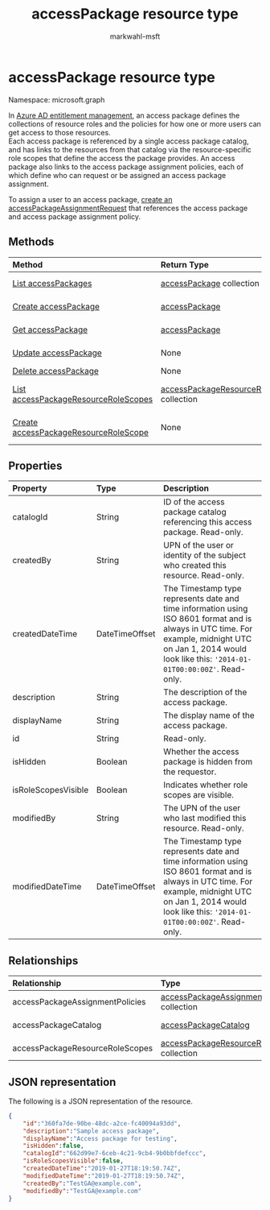 ﻿---
title: "accessPackage resource type"
description: "An access package defines the collections of resource roles and the policies for how one or more users can get access to those resources."
localization_priority: Normal
author: "markwahl-msft"
ms.prod: "microsoft-identity-platform"
doc_type: "resourcePageType"
---

# accessPackage resource type

Namespace: microsoft.graph

In [Azure AD entitlement management](entitlementmanagement-root.md), an access package defines the collections of resource roles and the policies for how one or more users can get access to those resources.  
Each access package is referenced by a single access package catalog, and has links to the resources from that catalog via the resource-specific role scopes that define the access the package provides.  An access package also links to the access package assignment policies, each of which define who can request or be assigned an access package assignment.

To assign a user to an access package, [create an accessPackageAssignmentRequest](../api/accesspackageassignmentrequest-post.md) that references the access package and access package assignment policy.

## Methods

| Method                                                                                                | Return Type                                                                    | Description                                                                            |
| :---------------------------------------------------------------------------------------------------- | :----------------------------------------------------------------------------- | :------------------------------------------------------------------------------------- |
| [List accessPackages](../api/accesspackage-list.md)                                                   | [accessPackage](accesspackage.md) collection                                   | Retrieve a list of **accesspackage** objects.                                          |
| [Create accessPackage](../api/accesspackage-post.md)                                                  | [accessPackage](accesspackage.md)                                              | Create a new **accesspackage** object.                                                 |
| [Get accessPackage](../api/accesspackage-get.md)                                                      | [accessPackage](accesspackage.md)                                              | Read properties and relationships of an **accesspackage** object.                      |
| [Update accessPackage](../api/accesspackage-update.md)                                                | None                                                                           | Update the properties of an **accesspackage** object.                                  |
| [Delete accessPackage](../api/accesspackage-delete.md)                                                | None                                                                           | Delete an **accesspackage**.                                                           |
| [List accessPackageResourceRoleScopes](../api/accesspackage-list-accesspackageresourcerolescopes.md)  | [accessPackageResourceRoleScope](accesspackageresourcerolescope.md) collection | Retrieve a list of **accessPackageResourceRoleScope** objects for this access package. |
| [Create accessPackageResourceRoleScope](../api/accesspackage-post-accesspackageresourcerolescopes.md) | None                                                                           | Create a new **accessPackageResourceRoleScope** object for this access package.        |

## Properties

| Property            | Type           | Description                                                                                                                                                                                                  |
| :------------------ | :------------- | :----------------------------------------------------------------------------------------------------------------------------------------------------------------------------------------------------------- |
| catalogId           | String         | ID of the access package catalog referencing this access package. Read-only.                                                                                                                                 |
| createdBy           | String         | UPN of the user or identity of the subject who created this resource. Read-only.                                                                                                                             |
| createdDateTime     | DateTimeOffset | The Timestamp type represents date and time information using ISO 8601 format and is always in UTC time. For example, midnight UTC on Jan 1, 2014 would look like this: `'2014-01-01T00:00:00Z'`. Read-only. |
| description         | String         | The description of the access package.                                                                                                                                                                       |
| displayName         | String         | The display name of the access package.                                                                                                                                                                      |
| id                  | String         | Read-only.                                                                                                                                                                                                   |
| isHidden            | Boolean        | Whether the access package is hidden from the requestor.                                                                                                                                                     |
| isRoleScopesVisible | Boolean        | Indicates whether role scopes are visible.                                                                                                                                                                   |
| modifiedBy          | String         | The UPN of the user who last modified this resource. Read-only.                                                                                                                                              |
| modifiedDateTime    | DateTimeOffset | The Timestamp type represents date and time information using ISO 8601 format and is always in UTC time. For example, midnight UTC on Jan 1, 2014 would look like this: `'2014-01-01T00:00:00Z'`. Read-only. |

## Relationships

| Relationship                    | Type                                                                           | Description          |
| :------------------------------ | :----------------------------------------------------------------------------- | :------------------- |
| accessPackageAssignmentPolicies | [accessPackageAssignmentPolicy](accesspackageassignmentpolicy.md) collection   | Read-only. Nullable. |
| accessPackageCatalog            | [accessPackageCatalog](accesspackagecatalog.md)                                | Read-only. Nullable. |
| accessPackageResourceRoleScopes | [accessPackageResourceRoleScope](accesspackageresourcerolescope.md) collection | Nullable.            |

## JSON representation

The following is a JSON representation of the resource.

<!-- {
  "blockType": "resource",
  "optionalProperties": [

  ],
  "@odata.type": "microsoft.graph.accessPackage",
  "baseType": "",
  "keyProperty": "id"
}-->

```json
{
    "id":"360fa7de-90be-48dc-a2ce-fc40094a93dd",
    "description":"Sample access package",
    "displayName":"Access package for testing",
    "isHidden":false,
    "catalogId":"662d99e7-6ceb-4c21-9cb4-9b0bbfdefccc",
    "isRoleScopesVisible":false,
    "createdDateTime":"2019-01-27T18:19:50.74Z",
    "modifiedDateTime":"2019-01-27T18:19:50.74Z",
    "createdBy":"TestGA@example.com",
    "modifiedBy":"TestGA@example.com"
}
```

<!-- uuid: 16cd6b66-4b1a-43a1-adaf-3a886856ed98
2019-02-04 14:57:30 UTC -->

<!-- {
  "type": "#page.annotation",
  "description": "accessPackage resource",
  "keywords": "",
  "section": "documentation",
  "tocPath": ""
}-->

